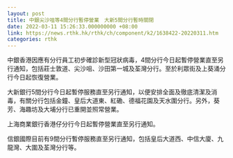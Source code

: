 ```yaml
---
layout: post
title: 中銀尖沙咀等4間分行暫停營業　大新5間分行暫時關閉
date: 2022-03-11 15:26:33.000000000 +08:00
link: https://news.rthk.hk/rthk/ch/component/k2/1638422-20220311.htm
categories: rthk
---
```


中銀香港因應有分行員工初步確診新型冠狀病毒，4間分行今日起暫停營業直至另行通知，包括莊士敦道、尖沙咀、沙田第一城及荃灣分行。至於利眾街及上葵涌分行今日起恢復營業。

大新銀行5間分行今日起暫停服務直至另行通知，以便安排全面及徹底清潔及消毒，有關分行包括金鐘、皇后大道東、紅磡、德福花園及天水圍分行。另外，葵芳、海趣坊及大埔分行已重開並照常營業。

上海商業銀行香港仔分行今日起暫停營業直至另行通知。

信銀國際目前有9間分行暫停服務直至另行通知，包括皇后大道西、中信大廈、九龍灣、大圍及荃灣分行等。
